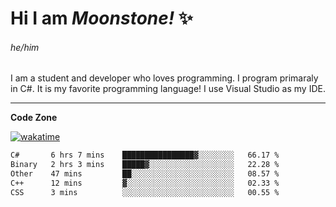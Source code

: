 
<!--
**MoonstoneStudios/MoonstoneStudios** is a ✨ _special_ ✨ repository because its `README.md` (this file) appears on your GitHub profile.

Here are some ideas to get you started:

- 🔭 I’m currently working on ...
- 🌱 I’m currently learning ...
- 👯 I’m looking to collaborate on ...
- 🤔 I’m looking for help with ...
- 💬 Ask me about ...
- 📫 How to reach me: ...
- 😄 Pronouns: ...
- ⚡ Fun fact: ...
-->

# Hi I am _Moonstone!_  ✨
###### he/him

I am a student and developer who loves programming.
I program primaraly in C#. It is my favorite programming language! I use Visual Studio as my IDE.

---

**Code Zone**


[![wakatime](https://wakatime.com/badge/user/35c755da-7226-42ef-89f9-892c03fbcf7e.svg?style=for-the-badge)](https://wakatime.com/@35c755da-7226-42ef-89f9-892c03fbcf7e)
<!--START_SECTION:waka-->

```txt
C#       6 hrs 7 mins    ████████████████▓░░░░░░░░   66.17 %
Binary   2 hrs 3 mins    █████▓░░░░░░░░░░░░░░░░░░░   22.28 %
Other    47 mins         ██░░░░░░░░░░░░░░░░░░░░░░░   08.57 %
C++      12 mins         ▓░░░░░░░░░░░░░░░░░░░░░░░░   02.33 %
CSS      3 mins          ░░░░░░░░░░░░░░░░░░░░░░░░░   00.55 %
```

<!--END_SECTION:waka-->
